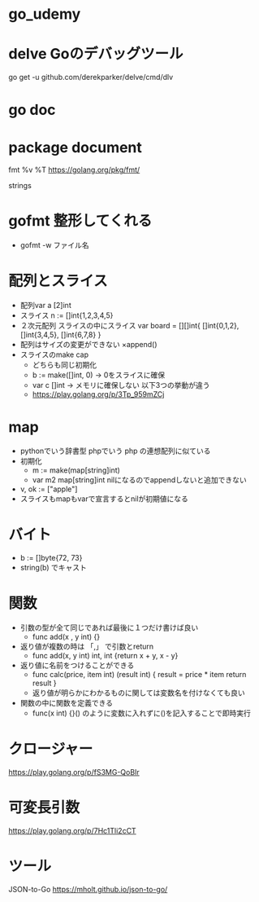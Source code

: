 # go_udemy

# delve Goのデバッグツール
go get -u github.com/derekparker/delve/cmd/dlv

# go doc 

# package document
fmt
%v %T
https://golang.org/pkg/fmt/ 

strings

# gofmt 整形してくれる
- gofmt -w ファイル名

# 配列とスライス　
- 配列var a [2]int
- スライス n := []int{1,2,3,4,5}
- ２次元配列 スライスの中にスライス
    var board = [][]int{
        []int{0,1,2},
        []int{3,4,5},
        []int{6,7,8}
    }
- 配列はサイズの変更ができない ×append()
- スライスのmake cap
    - どちらも同じ初期化
    - b := make([]int, 0) → 0をスライスに確保
    - var c []int → メモリに確保しない
    以下3つの挙動が違う
    - https://play.golang.org/p/3Tp_959mZCj 

# map
- pythonでいう辞書型 phpでいう php の連想配列に似ている
- 初期化 
    - m := make(map[string]int)
    - var m2 map[string]int  nilになるのでappendしないと追加できない
- v, ok := ["apple"] 
- スライスもmapもvarで宣言するとnilが初期値になる

# バイト
- b := []byte{72, 73}
- string(b) でキャスト

# 関数
- 引数の型が全て同じであれば最後に１つだけ書けば良い
    - func add(x , y int) {}
- 返り値が複数の時は 「,」 で引数とreturn
    - func add(x, y int) int, int {return x + y, x - y}
- 返り値に名前をつけることができる
    -  func calc(price, item int) (result int) {
        result = price * item
        return result
    }
    - 返り値が明らかにわかるものに関しては変数名を付けなくても良い
- 関数の中に関数を定義できる
    - func(x int) {}() のように変数に入れずに()を記入することで即時実行

# クロージャー
https://play.golang.org/p/fS3MG-QoBIr

# 可変長引数
https://play.golang.org/p/7Hc1Tli2cCT

# ツール
JSON-to-Go
https://mholt.github.io/json-to-go/